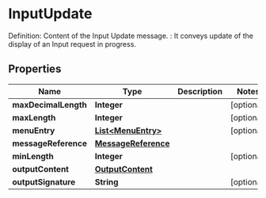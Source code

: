 

# InputUpdate

Definition: Content of the Input Update message. : It conveys     update of the display of an Input request in progress.

## Properties

| Name | Type | Description | Notes |
|------------ | ------------- | ------------- | -------------|
|**maxDecimalLength** | **Integer** |  |  [optional] |
|**maxLength** | **Integer** |  |  [optional] |
|**menuEntry** | [**List&lt;MenuEntry&gt;**](MenuEntry.md) |  |  [optional] |
|**messageReference** | [**MessageReference**](MessageReference.md) |  |  |
|**minLength** | **Integer** |  |  [optional] |
|**outputContent** | [**OutputContent**](OutputContent.md) |  |  |
|**outputSignature** | **String** |  |  [optional] |



